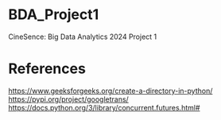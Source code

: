 # BDA_Project1
CineSence: Big Data Analytics 2024 Project 1 



# References
https://www.geeksforgeeks.org/create-a-directory-in-python/
https://pypi.org/project/googletrans/
https://docs.python.org/3/library/concurrent.futures.html#

